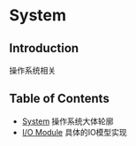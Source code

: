 # System

## Introduction

操作系统相关



## Table of Contents

+ [System](/docs/Core/System/System.md) 操作系统大体轮廓
+ [I/O Module](/docs/Core/System/IO.md) 具体的IO模型实现

